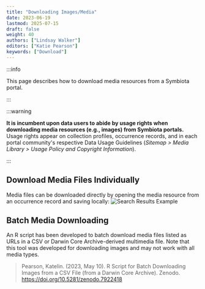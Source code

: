 ```yaml
---
title: "Downloading Images/Media"
date: 2023-06-19
lastmod: 2025-07-15
draft: false
weight: 40
authors: ["Lindsay Walker"]
editors: ["Katie Pearson"]
keywords: ["Download"]
---
```


:::info

This page describes how to download media resources from a Symbiota portal.

:::

:::warning

**It is incumbent upon data users to abide by usage rights when downloading media resources (e.g., images) from Symbiota portals.** Usage rights appear on collection profiles, occurrence records, and in each portal community's respective Data Usage Guidelines (_Sitemap > Media Library > Usage Policy and Copyright Information_).

:::

## Download Media Files Individually

Media files can be downloaded directly by opening the media resource from an occurrence record and saving locally:
![Search Results Example](/img/download_image.png)

## Batch Media Downloading

An R script has been developed to batch download media files listed as URLs in a CSV or Darwin Core Archive-derived multimedia file. Note that this tool was developed for downloading images and may not work with all media types.

> Pearson, Katelin. (2023, May 10). R Script for Batch Downloading Images from a CSV File (from a Darwin Core Archive). Zenodo. https://doi.org/10.5281/zenodo.7922418
